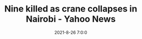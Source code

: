 ---
"title": "Nine killed as crane collapses in Nairobi - Yahoo News"
"date": "2021-8-26 7:0:0"
"feed_name": "GOOGLENEWSCONSTRUCTION"
"feed_website": "https://news.google.com/search?q=construction%2Bincident&hl=en-US&gl=US&ceid=US:en"
"feed_rss": "https://news.google.com/rss/search?q=construction%2Bincident&hl=en-US&gl=US&ceid=US:en"
"link": "https://news.yahoo.com/nine-killed-crane-collapses-nairobi-120416197.html"
"file": "_posts/2021-1-1-fecf5129cc5566e2f75350e815f610adaed51177.md"
"accident": "1"
"drilling": "0"
"dead": "0"
"injured": "0"
---